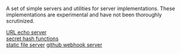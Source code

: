 A set of simple servers and utilities for server implementations. These implementations are experimental and have not been thoroughly scrutinized.

[URL echo server](/echo-server/)  
[secret hash functions](/hash/)  
[static file server](/static-file-server/)
[github webhook server](/github-webhook-server/)